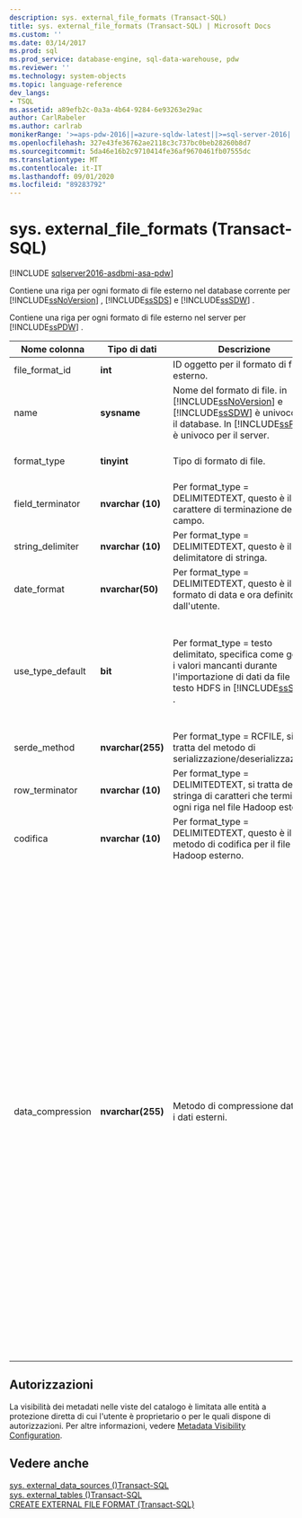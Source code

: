 ```yaml
---
description: sys. external_file_formats (Transact-SQL)
title: sys. external_file_formats (Transact-SQL) | Microsoft Docs
ms.custom: ''
ms.date: 03/14/2017
ms.prod: sql
ms.prod_service: database-engine, sql-data-warehouse, pdw
ms.reviewer: ''
ms.technology: system-objects
ms.topic: language-reference
dev_langs:
- TSQL
ms.assetid: a89efb2c-0a3a-4b64-9284-6e93263e29ac
author: CarlRabeler
ms.author: carlrab
monikerRange: '>=aps-pdw-2016||=azure-sqldw-latest||>=sql-server-2016||=sqlallproducts-allversions||>=sql-server-linux-2017||=azuresqldb-mi-current'
ms.openlocfilehash: 327e43fe36762ae2118c3c737bc0beb28260b8d7
ms.sourcegitcommit: 5da46e16b2c9710414fe36af9670461fb07555dc
ms.translationtype: MT
ms.contentlocale: it-IT
ms.lasthandoff: 09/01/2020
ms.locfileid: "89283792"
---
```

# <a name="sysexternal_file_formats-transact-sql"></a>sys. external_file_formats (Transact-SQL)
[!INCLUDE [sqlserver2016-asdbmi-asa-pdw](../../includes/applies-to-version/sqlserver2016-asdbmi-asa-pdw.md)]

  Contiene una riga per ogni formato di file esterno nel database corrente per [!INCLUDE[ssNoVersion](../../includes/ssnoversion-md.md)] , [!INCLUDE[ssSDS](../../includes/sssds-md.md)] e [!INCLUDE[ssSDW](../../includes/sssdw-md.md)] .  
  
 Contiene una riga per ogni formato di file esterno nel server per [!INCLUDE[ssPDW](../../includes/sspdw-md.md)] .  
  
|Nome colonna|Tipo di dati|Descrizione|Range|  
|-----------------|---------------|-----------------|-----------|  
|file_format_id|**int**|ID oggetto per il formato di file esterno.||  
|name|**sysname**|Nome del formato di file. in [!INCLUDE[ssNoVersion](../../includes/ssnoversion-md.md)] e [!INCLUDE[ssSDW](../../includes/sssdw-md.md)] è univoco per il database. In [!INCLUDE[ssPDW](../../includes/sspdw-md.md)] è univoco per il server.||  
|format_type|**tinyint**|Tipo di formato di file.|DELIMITEDTEXT, RCFILE, ORC, PARQUET|  
|field_terminator|**nvarchar (10)**|Per format_type = DELIMITEDTEXT, questo è il carattere di terminazione del campo.||  
|string_delimiter|**nvarchar (10)**|Per format_type = DELIMITEDTEXT, questo è il delimitatore di stringa.||  
|date_format|**nvarchar(50)**|Per format_type = DELIMITEDTEXT, questo è il formato di data e ora definito dall'utente.||  
|use_type_default|**bit**|Per format_type = testo delimitato, specifica come gestire i valori mancanti durante l'importazione di dati da file di testo HDFS in [!INCLUDE[ssSDW](../../includes/sssdw-md.md)] .|0-archivia i valori mancanti come stringa ' NULL '.<br /><br /> 1-archivia i valori mancanti come valore predefinito della colonna.|  
|serde_method|**nvarchar(255)**|Per format_type = RCFILE, si tratta del metodo di serializzazione/deserializzazione.||  
|row_terminator|**nvarchar (10)**|Per format_type = DELIMITEDTEXT, si tratta della stringa di caratteri che termina ogni riga nel file Hadoop esterno.|Sempre "\n".|  
|codifica|**nvarchar (10)**|Per format_type = DELIMITEDTEXT, questo è il metodo di codifica per il file Hadoop esterno.|Sempre "UTF8".|  
|data_compression|**nvarchar(255)**|Metodo di compressione dati per i dati esterni.|Per format_type = DELIMITEDTEXT:<br /><br /> -' org. Apache. Hadoop. io. Compress. DefaultCodec '<br />-' org. Apache. Hadoop. io. Compress. GzipCodec '<br /><br /> Per format_type = RCFILE:<br /><br /> -' org. Apache. Hadoop. io. Compress. DefaultCodec '<br /><br /> Per format_type = ORC:<br /><br /> -' org. Apache. Hadoop. io. Compress. DefaultCodec '<br />-' org. Apache. Hadoop. io. Compress. SnappyCodec '<br /><br /> Per format_type = PARQUET:<br /><br /> -' org. Apache. Hadoop. io. Compress. GzipCodec '<br />-' org. Apache. Hadoop. io. Compress. SnappyCodec '|  
  
## <a name="permissions"></a>Autorizzazioni  
 La visibilità dei metadati nelle viste del catalogo è limitata alle entità a protezione diretta di cui l'utente è proprietario o per le quali dispone di autorizzazioni. Per altre informazioni, vedere [Metadata Visibility Configuration](../../relational-databases/security/metadata-visibility-configuration.md).  
  
## <a name="see-also"></a>Vedere anche  
 [sys. external_data_sources &#40;&#41;Transact-SQL ](../../relational-databases/system-catalog-views/sys-external-data-sources-transact-sql.md)   
 [sys. external_tables &#40;&#41;Transact-SQL ](../../relational-databases/system-catalog-views/sys-external-tables-transact-sql.md)   
 [CREATE EXTERNAL FILE FORMAT &#40;Transact-SQL&#41;](../../t-sql/statements/create-external-file-format-transact-sql.md)  
  
  

